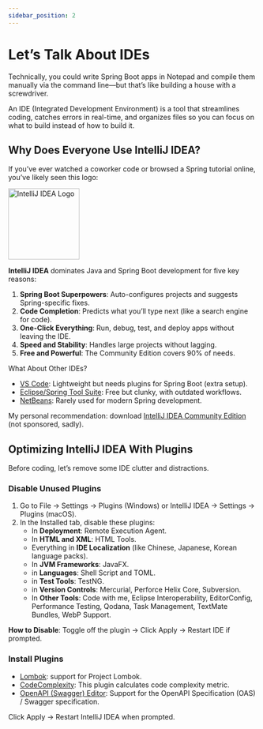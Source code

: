 ```yaml
---
sidebar_position: 2
---
```


# Let’s Talk About IDEs

Technically, you could write Spring Boot apps in Notepad and compile them manually via the command line—but that’s like building a house with a screwdriver.

An IDE (Integrated Development Environment) is a tool that streamlines coding, catches errors in real-time, and organizes files so you can focus on what to build instead of how to build it.

## Why Does Everyone Use IntelliJ IDEA?

If you’ve ever watched a coworker code or browsed a Spring tutorial online, you’ve likely seen this logo:

<div className="image-container">
  <img src="/img/lets-create-a-spring-boot-project/intelliJ-IDEA-logo.png" alt="IntelliJ IDEA Logo" width="144" height="144" />
</div>

**IntelliJ IDEA** dominates Java and Spring Boot development for five key reasons:

1. **Spring Boot Superpowers**: Auto-configures projects and suggests Spring-specific fixes.
2. **Code Completion**: Predicts what you’ll type next (like a search engine for code).
3. **One-Click Everything**: Run, debug, test, and deploy apps without leaving the IDE.
4. **Speed and Stability**: Handles large projects without lagging.
5. **Free and Powerful**: The Community Edition covers 90% of needs.

What About Other IDEs?

* [VS Code](https://code.visualstudio.com/): Lightweight but needs plugins for Spring Boot (extra setup).
* [Eclipse/Spring Tool Suite](https://eclipseide.org/): Free but clunky, with outdated workflows.
* [NetBeans](https://netbeans.apache.org/front/main/index.html): Rarely used for modern Spring development.

My personal recommendation: download [IntelliJ IDEA Community Edition](https://www.jetbrains.com/idea/download/) (not sponsored, sadly).

## Optimizing IntelliJ IDEA With Plugins

Before coding, let’s remove some IDE clutter and distractions.

### Disable Unused Plugins

1. Go to File → Settings → Plugins (Windows) or IntelliJ IDEA → Settings → Plugins (macOS).
2. In the Installed tab, disable these plugins:
   * In **Deployment**: Remote Execution Agent.
   * In **HTML and XML**: HTML Tools.
   * Everything in **IDE Localization** (like Chinese, Japanese, Korean language packs).
   * In **JVM Frameworks**: JavaFX.
   * in **Languages**: Shell Script and TOML.
   * in **Test Tools**: TestNG.
   * in **Version Controls**: Mercurial, Perforce Helix Core, Subversion.
   * In **Other Tools**: Code with me, Eclipse Interoperability, EditorConfig, Performance Testing, Qodana, Task Management, TextMate Bundles, WebP Support.

**How to Disable**: Toggle off the plugin → Click Apply → Restart IDE if prompted.

### Install Plugins

* [Lombok](https://plugins.jetbrains.com/plugin/6317-lombok): support for Project Lombok.
* [CodeComplexity](https://plugins.jetbrains.com/plugin/21667-code-complexity): This plugin calculates code complexity metric.
* [OpenAPI (Swagger) Editor](https://plugins.jetbrains.com/plugin/14837-openapi-swagger-editor): Support for the OpenAPI Specification (OAS) / Swagger specification.

Click Apply → Restart IntelliJ IDEA when prompted.